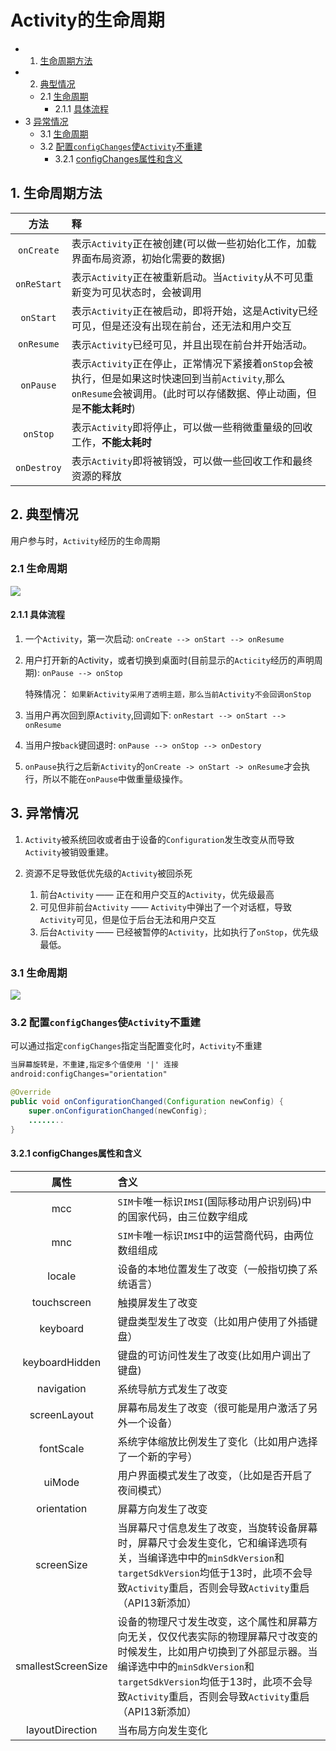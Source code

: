 # Activity的生命周期

* 1. [生命周期方法](#1)
* 2. [典型情况](#2)
    * 2.1 [生命周期](#21)
        * 2.1.1 [具体流程](#211)
* 3 [异常情况](#3)
    * 3.1 [生命周期](#31)
    * 3.2 [配置`configChanges`使`Activity`不重建](#32)
       * 3.2.1 [configChanges属性和含义](#321)

<a id="1"></a>
## 1. 生命周期方法
| 方法 |  释 |
| :---: | :--- |
| `onCreate` | 表示`Activity`正在被创建(可以做一些初始化工作，加载界面布局资源，初始化需要的数据) |
| `onReStart` | 表示`Activity`正在被重新启动。当`Activity`从不可见重新变为可见状态时，会被调用 |
| `onStart` | 表示`Activity`正在被启动，即将开始，这是Activity已经可见，但是还没有出现在前台，还无法和用户交互 |
| `onResume` | 表示`Activity`已经可见，并且出现在前台并开始活动。 |
| `onPause` | 表示`Activity`正在停止，正常情况下紧接着`onStop`会被执行，但是如果这时快速回到当前`Activity`,那么`onResume`会被调用。(此时可以存储数据、停止动画，但是**不能太耗时**) |
| `onStop` | 表示`Activity`即将停止，可以做一些稍微重量级的回收工作，**不能太耗时** |
| `onDestroy` | 表示`Activity`即将被销毁，可以做一些回收工作和最终资源的释放 |

<a id="2"></a>
## 2. 典型情况
用户参与时，`Activity`经历的生命周期

<a id="21"></a>
### 2.1 生命周期

![](/assets/Activity典型情况下的生命周期.png)

<a id="211"></a>
#### 2.1.1 具体流程
1. 一个`Activity`，第一次启动: `onCreate --> onStart --> onResume`
1. 用户打开新的Activity，或者切换到桌面时(目前显示的`Acticity`经历的声明周期): `onPause --> onStop`
    
    特殊情况： `如果新Activity采用了透明主题，那么当前Activity不会回调onStop`
    
1. 当用户再次回到原`Activity`,回调如下: `onRestart --> onStart --> onResume`
1. 当用户按`back`键回退时: `onPause --> onStop --> onDestory`
1. `onPause`执行之后新`Activity`的`onCreate -> onStart -> onResume`才会执行，所以不能在`onPause`中做重量级操作。

<a id="3"></a>
## 3. 异常情况
1. `Activity`被系统回收或者由于设备的`Configuration`发生改变从而导致`Activity`被销毁重建。
2. 资源不足导致低优先级的`Activity`被回杀死
    
    1. 前台`Activity` —— 正在和用户交互的`Activity`，优先级最高
    2. 可见但非前台`Activity` —— `Activity`中弹出了一个对话框，导致`Activity`可见，但是位于后台无法和用户交互
    3. 后台`Activity` —— 已经被暂停的`Activity`，比如执行了`onStop`，优先级最低。

<a id="31"></a>
### 3.1 生命周期

![](/assets/Activity异常情况下的生命周期.png)

<a id="32"></a>
### 3.2 配置`configChanges`使`Activity`不重建
可以通过指定`configChanges`指定当配置变化时，`Activity`不重建

```xml
当屏幕旋转是，不重建,指定多个值使用 '|' 连接
android:configChanges="orientation"
```

```java
@Override
public void onConfigurationChanged(Configuration newConfig) {
    super.onConfigurationChanged(newConfig);
    ........
}
```

<a id="321"></a>
#### 3.2.1 configChanges属性和含义

| 属性 | 含义 |
| :---: | :--- |
| mcc | `SIM`卡唯一标识`IMSI`(国际移动用户识别码)中的国家代码，由三位数字组成 |
| mnc | `SIM`卡唯一标识`IMSI`中的运营商代码，由两位数组组成  |
| locale | 设备的本地位置发生了改变（一般指切换了系统语言） |
| touchscreen | 触摸屏发生了改变  |
| keyboard | 键盘类型发生了改变（比如用户使用了外插键盘） |
| keyboardHidden | 键盘的可访问性发生了改变(比如用户调出了键盘) |
| navigation | 系统导航方式发生了改变 |
| screenLayout | 屏幕布局发生了改变（很可能是用户激活了另外一个设备） |
| fontScale | 系统字体缩放比例发生了变化（比如用户选择了一个新的字号） |
| uiMode | 用户界面模式发生了改变，（比如是否开启了夜间模式） |
| orientation | 屏幕方向发生了改变 |
| screenSize | 当屏幕尺寸信息发生了改变，当旋转设备屏幕时，屏幕尺寸会发生变化，它和编译选项有关，当编译选中中的`minSdkVersion`和`targetSdkVersion`均低于13时，此项不会导致`Activity`重启，否则会导致`Activity`重启（API13新添加） |
| smallestScreenSize | 设备的物理尺寸发生改变，这个属性和屏幕方向无关，仅仅代表实际的物理屏幕尺寸改变的时候发生，比如用户切换到了外部显示器。当编译选中中的`minSdkVersion`和`targetSdkVersion`均低于13时，此项不会导致`Activity`重启，否则会导致`Activity`重启（API13新添加） |
| layoutDirection | 当布局方向发生变化 |

